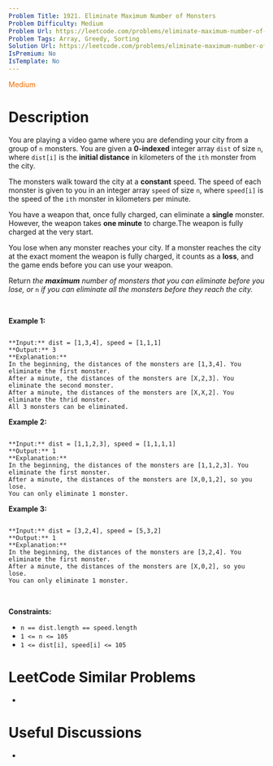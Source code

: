```yaml
---
Problem Title: 1921. Eliminate Maximum Number of Monsters
Problem Difficulty: Medium
Problem Url: https://leetcode.com/problems/eliminate-maximum-number-of-monsters/
Problem Tags: Array, Greedy, Sorting
Solution Url: https://leetcode.com/problems/eliminate-maximum-number-of-monsters/solution/
IsPremium: No
IsTemplate: No
---
```


<span style="color: rgb(239, 108, 0);">Medium</span>

# Description

You are playing a video game where you are defending your city from a group of `n` monsters. You are given a **0-indexed** integer array `dist` of size `n`, where `dist[i]` is the **initial distance** in kilometers of the `ith` monster from the city.


The monsters walk toward the city at a **constant** speed. The speed of each monster is given to you in an integer array `speed` of size `n`, where `speed[i]` is the speed of the `ith` monster in kilometers per minute.


You have a weapon that, once fully charged, can eliminate a **single** monster. However, the weapon takes **one minute** to charge.The weapon is fully charged at the very start.


You lose when any monster reaches your city. If a monster reaches the city at the exact moment the weapon is fully charged, it counts as a **loss**, and the game ends before you can use your weapon.


Return *the **maximum** number of monsters that you can eliminate before you lose, or* `n` *if you can eliminate all the monsters before they reach the city.*


 


**Example 1:**



```

**Input:** dist = [1,3,4], speed = [1,1,1]
**Output:** 3
**Explanation:**
In the beginning, the distances of the monsters are [1,3,4]. You eliminate the first monster.
After a minute, the distances of the monsters are [X,2,3]. You eliminate the second monster.
After a minute, the distances of the monsters are [X,X,2]. You eliminate the thrid monster.
All 3 monsters can be eliminated.
```

**Example 2:**



```

**Input:** dist = [1,1,2,3], speed = [1,1,1,1]
**Output:** 1
**Explanation:**
In the beginning, the distances of the monsters are [1,1,2,3]. You eliminate the first monster.
After a minute, the distances of the monsters are [X,0,1,2], so you lose.
You can only eliminate 1 monster.

```

**Example 3:**



```

**Input:** dist = [3,2,4], speed = [5,3,2]
**Output:** 1
**Explanation:**
In the beginning, the distances of the monsters are [3,2,4]. You eliminate the first monster.
After a minute, the distances of the monsters are [X,0,2], so you lose.
You can only eliminate 1 monster.

```

 


**Constraints:**


* `n == dist.length == speed.length`
* `1 <= n <= 105`
* `1 <= dist[i], speed[i] <= 105`




# LeetCode Similar Problems

- []()

# Useful Discussions

- []()
